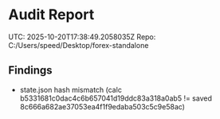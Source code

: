 # Audit Report
UTC: 2025-10-20T17:38:49.2058035Z
Repo: C:/Users/speed/Desktop/forex-standalone

## Findings
- state.json hash mismatch (calc b5331681c0dac4c6b657041d19ddc83a318a0ab5 != saved 8c666a682ae37053ea4f1f9edaba503c5c9e58ac)
